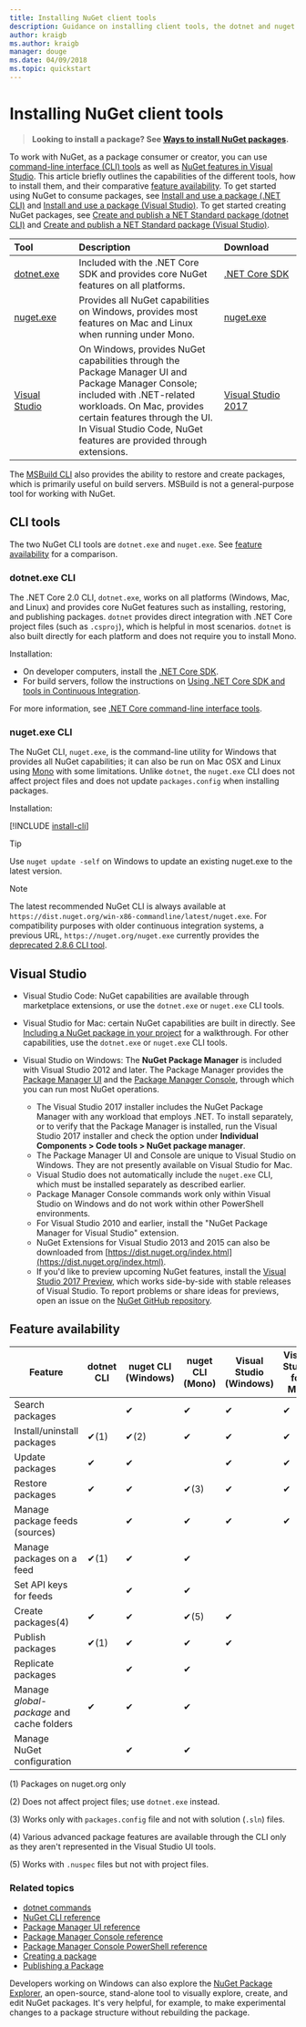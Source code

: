 ```yaml
---
title: Installing NuGet client tools
description: Guidance on installing client tools, the dotnet and nuget command-line interfaces (CLI), and the Package Manager for Visual Studio.
author: kraigb
ms.author: kraigb
manager: douge
ms.date: 04/09/2018
ms.topic: quickstart
---
```


# Installing NuGet client tools

> **Looking to install a package? See [Ways to install NuGet packages](consume-packages/ways-to-install-a-package.md).**

To work with NuGet, as a package consumer or creator, you can use [command-line interface (CLI) tools](#cli-tools) as well as [NuGet features in Visual Studio](#visual-studio). This article briefly outlines the capabilities of the different tools, how to install them, and their comparative [feature availability](#feature-availability). To get started using NuGet to consume packages, see [Install and use a package (.NET CLI)](quickstart/install-and-use-a-package-using-the-dotnet-cli.md) and [Install and use a package (Visual Studio)](quickstart/install-and-use-a-package-in-visual-studio.md). To get started creating NuGet packages, see [Create and publish a NET Standard package (dotnet CLI)](quickstart/create-and-publish-a-package-using-the-dotnet-cli.md) and [Create and publish a NET Standard package (Visual Studio)](quickstart/create-and-publish-a-package-using-visual-studio.md).

| Tool&nbsp;&nbsp;&nbsp;&nbsp;&nbsp;&nbsp;&nbsp;&nbsp;&nbsp;&nbsp;&nbsp;&nbsp;&nbsp;&nbsp;&nbsp; | Description | Download&nbsp;&nbsp;&nbsp;&nbsp;&nbsp;&nbsp;&nbsp;&nbsp;&nbsp; |
|:------------- |:-------------|:-----|
| [dotnet.exe](#dotnetexe-cli) | Included with the .NET Core SDK and provides core NuGet features on all platforms. | [.NET Core SDK](https://www.microsoft.com/net/download/) |
| [nuget.exe](#nugetexe-cli) | Provides all NuGet capabilities on Windows, provides most features on Mac and Linux when running under Mono. | [nuget.exe](https://dist.nuget.org/win-x86-commandline/latest/nuget.exe) |
| [Visual Studio](#visual-studio) | On Windows, provides NuGet capabilities through the Package Manager UI and Package Manager Console; included with .NET-related workloads. On Mac, provides certain features through the UI. In Visual Studio Code, NuGet features are provided through extensions. | [Visual Studio 2017](https://www.visualstudio.com/downloads/) |

The [MSBuild CLI](reference/msbuild-targets.md) also provides the ability to restore and create packages, which is primarily useful on build servers. MSBuild is not a general-purpose tool for working with NuGet.

## CLI tools

The two NuGet CLI tools are `dotnet.exe` and `nuget.exe`. See [feature availability](#feature-availability) for a comparison.

### dotnet.exe CLI

The .NET Core 2.0 CLI, `dotnet.exe`, works on all platforms (Windows, Mac, and Linux) and provides core NuGet features such as installing, restoring, and publishing packages. `dotnet` provides direct integration with .NET Core project files (such as `.csproj`), which is helpful in most scenarios. `dotnet` is also built directly for each platform and does not require you to install Mono.

Installation:

- On developer computers, install the [.NET Core SDK](https://aka.ms/dotnetcoregs).
- For build servers, follow the instructions on [Using .NET Core SDK and tools in Continuous Integration](/dotnet/core/tools/using-ci-with-cli).

For more information, see [.NET Core command-line interface tools](/dotnet/core/tools/index?tabs=netcore2x#tabpanel_fXL5YCOYDa_netcore2x).

### nuget.exe CLI

The NuGet CLI, `nuget.exe`, is the command-line utility for Windows that provides all NuGet capabilities; it can also be run on Mac OSX and Linux using [Mono](http://www.mono-project.com/docs/getting-started/install/) with some limitations. Unlike `dotnet`, the `nuget.exe` CLI does not affect project files and does not update `packages.config` when installing packages.

Installation:

[!INCLUDE [install-cli](includes/install-cli.md)]

> [!Tip]
> Use `nuget update -self` on Windows to update an existing nuget.exe to the latest version.

> [!Note]
> The latest recommended NuGet CLI is always available at `https://dist.nuget.org/win-x86-commandline/latest/nuget.exe`. For compatibility purposes  with older continuous integration systems, a previous URL, `https://nuget.org/nuget.exe` currently provides the [deprecated 2.8.6 CLI tool](https://github.com/NuGet/NuGetGallery/issues/5381).

## Visual Studio

- Visual Studio Code: NuGet capabilities are available through marketplace extensions, or use the `dotnet.exe` or `nuget.exe` CLI tools.

- Visual Studio for Mac: certain NuGet capabilities are built in directly. See [Including a NuGet package in your project](/visualstudio/mac/nuget-walkthrough) for a walkthrough. For other capabilities, use the `dotnet.exe` or `nuget.exe` CLI tools.

- Visual Studio on Windows: The **NuGet Package Manager** is included with Visual Studio 2012 and later. The Package Manager provides the [Package Manager UI](tools/package-manager-ui.md) and the [Package Manager Console](tools/package-manager-console.md), through which you can run most NuGet operations.
  - The Visual Studio 2017 installer includes the NuGet Package Manager with any workload that employs .NET. To install separately, or to verify that the Package Manager is installed, run the Visual Studio 2017 installer and check the option under **Individual Components > Code tools > NuGet package manager**.
  - The Package Manager UI and Console are unique to Visual Studio on Windows. They are not presently available on Visual Studio for Mac.
  - Visual Studio does not automatically include the `nuget.exe` CLI, which must be installed separately as described earlier.
  - Package Manager Console commands work only within Visual Studio on Windows and do not work within other PowerShell environments.
  - For Visual Studio 2010 and earlier, install the "NuGet Package Manager for Visual Studio" extension.
  - NuGet Extensions for Visual Studio 2013 and 2015 can also be downloaded from [https://dist.nuget.org/index.html](https://dist.nuget.org/index.html).
  - If you'd like to preview upcoming NuGet features, install the [Visual Studio 2017 Preview](https://www.visualstudio.com/vs/preview/), which works side-by-side with stable releases of Visual Studio. To report problems or share ideas for previews, open an issue on the [NuGet GitHub repository](https://github.com/Nuget/Home/issues).

## Feature availability

| Feature | dotnet CLI | nuget CLI (Windows) | nuget CLI (Mono) | Visual Studio (Windows) | Visual Studio for Mac |
| --- | --- | --- | --- | --- | --- |
| Search packages |  | &#10004; | &#10004; | &#10004; | &#10004; |
| Install/uninstall packages | &#10004;(1) | &#10004;(2) | &#10004; | &#10004; | &#10004; |
| Update packages | &#10004; | &#10004; | | &#10004; | &#10004; |
| Restore packages | &#10004; | &#10004; | &#10004;(3) | &#10004; | &#10004; |
| Manage package feeds (sources) | | &#10004; | &#10004; | &#10004; | &#10004; |
| Manage packages on a feed | &#10004;(1) | &#10004; | &#10004; | | |
| Set API keys for feeds | | &#10004; | &#10004; | | |
| Create packages(4) | &#10004; | &#10004; | &#10004;(5) | &#10004; | |
| Publish packages | &#10004;(1) | &#10004; | &#10004; | &#10004; |  |
| Replicate packages |  | &#10004; | &#10004; | | |
| Manage *global-package* and cache folders | &#10004; | &#10004; | &#10004; | | |
| Manage NuGet configuration | | &#10004; | &#10004; | | |

(1) Packages on nuget.org only

(2) Does not affect project files; use `dotnet.exe` instead.

(3) Works only with `packages.config` file and not with solution (`.sln`) files.

(4) Various advanced package features are available through the CLI only as they aren't represented in the Visual Studio UI tools.

(5) Works with `.nuspec` files but not with project files.

### Related topics

- [dotnet commands](tools/dotnet-commands.md)
- [NuGet CLI reference](tools/nuget-exe-cli-reference.md)
- [Package Manager UI reference](tools/package-manager-ui.md)
- [Package Manager Console reference](tools/package-manager-console.md)
- [Package Manager Console PowerShell reference](tools/powershell-reference.md)
- [Creating a package](create-packages/creating-a-package.md)
- [Publishing a Package](create-packages/publish-a-package.md)

Developers working on Windows can also explore the [NuGet Package Explorer](https://github.com/NuGetPackageExplorer/NuGetPackageExplorer), an open-source, stand-alone tool to visually explore, create, and edit NuGet packages. It's very helpful, for example, to make experimental changes to a package structure without rebuilding the package.
